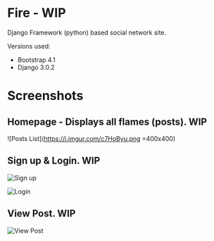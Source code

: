 # Fire - WIP
Django Framework (python) based social network site.

Versions used:

- Bootstrap 4.1
- Django 3.0.2

# Screenshots

## Homepage - Displays all flames (posts). WIP
![Posts List](https://i.imgur.com/c7HoByu.png =400x400)

## Sign up & Login. WIP
![Sign up](https://i.imgur.com/KT1scVo.png)

![Login](https://i.imgur.com/S3j6hn3.png)

## View Post. WIP

![View Post](https://i.imgur.com/MsJl41v.png)

